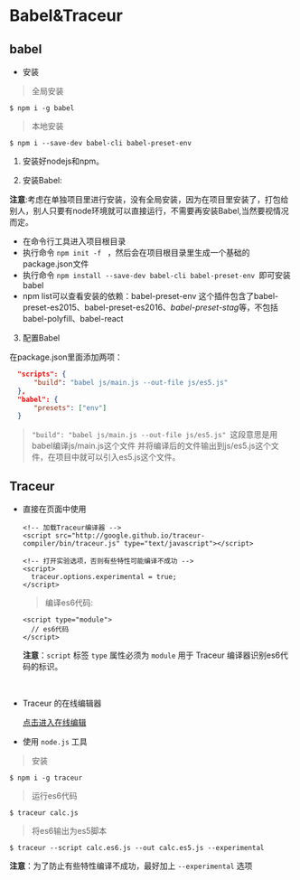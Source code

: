 # Babel&Traceur

## babel

- 安装

> 全局安装


```
$ npm i -g babel
```

> 本地安装

```
$ npm i --save-dev babel-cli babel-preset-env
```



1. 安装好nodejs和npm。

2. 安装Babel:

**注意**:考虑在单独项目里进行安装，没有全局安装，因为在项目里安装了，打包给别人，别人只要有node环境就可以直接运行，不需要再安装Babel,当然要视情况而定。

- 在命令行工具进入项目根目录
- 执行命令 `npm init -f ` ，然后会在项目根目录里生成一个基础的package.json文件
- 执行命令 `npm install --save-dev babel-cli babel-preset-env `即可安装babel
- npm list可以查看安装的依赖：babel-preset-env 这个插件包含了babel-preset-es2015、babel-preset-es2016、<em>babel-preset-stag</em>等，不包括babel-polyfill、babel-react

3. 配置Babel

在package.json里面添加两项：

```json
  "scripts": {
      "build": "babel js/main.js --out-file js/es5.js"
  },
  "babel": {
      "presets": ["env"]
  }
```

> `"build": "babel js/main.js --out-file js/es5.js" `这段意思是用babel编译js/main.js这个文件 并将编译后的文件输出到js/es5.js这个文件，在项目中就可以引入es5.js这个文件。


## Traceur

- 直接在页面中使用

  ```
  <!-- 加载Traceur编译器 -->
  <script src="http://google.github.io/traceur-compiler/bin/traceur.js" type="text/javascript"></script>

  <!-- 打开实验选项，否则有些特性可能编译不成功 -->
  <script>
    traceur.options.experimental = true;
  </script>
  ```

  > 编译es6代码:

  ```
  <script type="module">
    // es6代码
  </script>
  ```

  **注意**：`script` 标签 `type` 属性必须为 `module` 用于 Traceur 编译器识别es6代码的标识。

  ​

- Traceur 的在线编辑器

  [点击进入在线编辑]([http://google.github.io/traceur-compiler/demo/repl.html](http://google.github.io/traceur-compiler/demo/repl.html))

- 使用 `node.js` 工具


> 安装

````
$ npm i -g traceur
````

> 运行es6代码

```
$ traceur calc.js
```

> 将es6输出为es5脚本

```
$ traceur --script calc.es6.js --out calc.es5.js --experimental
```

**注意**：为了防止有些特性编译不成功，最好加上 `--experimental` 选项
